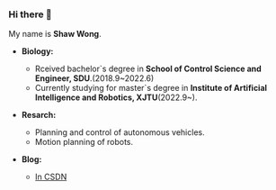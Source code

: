### Hi there 👋

My name is **Shaw Wong**.<br>

* **Biology:**<br>
  * Rceived bachelor\`s degree in **School of Control Science and Engineer, SDU**.(2018.9~2022.6)<br>
  * Currently studying for master\`s degree in **Institute of Artificial Intelligence and Robotics, XJTU**(2022.9~).<br>

* **Resarch:**<br>
  * Planning and control of autonomous vehicles.<br>
  * Motion planning of robots.<br>
* **Blog:**<br>
  * [In CSDN](https://blog.csdn.net/JulyThirteenth?spm=1000.2115.3001.5343)

